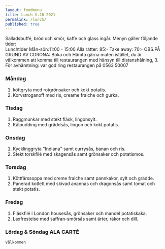 ```yaml
---
layout: foodmenu
title: Lunch V.20 2021
permalink: /lunch/
published: true
---
```

Salladsbuffé, bröd och smör, kaffe och glass ingår.
Menyn gäller följande tider:  
Lunchtider  Mån-sön:11:00 - 15:00
Alla rätter: 85:- Take away: 70:-
OBS.PÅ GRUND AV CORONA: Boka och Hämta gärna maten istället, du är välkommen att komma till restaurangen med hänsyn till distanshålning, 3. För avhämtning: var god ring restaurangen på 0563 50007
                                

### Måndag
1. köttgryta med rotgrönsaker och kokt potatis.
2. Korvstroganoff med ris, creame fraiche och gurka.

### Tisdag
1. Raggmunkar med stekt fläsk, lingonsylt.
2. Kålpudding med gräddsås, lingon och kokt potatis.

### Onsdag
1. Kycklinggryta "Indiana" samt currysås, banan och ris.
2. Stekt torskfilé med skagensås samt grönsaker och potatismos.

### Torsdag
1. Köttfärssoppa med creme fraiche samt pannkakor, sylt och grädde. 
2. Panerad kotlett med skivad anannas och dragonsås samt tomat och stekt potatis.

### Fredag  
1. Fläskfilé i London housesås, grönsaker och mandel potatiskaka.
2. Laxfrestelse med saffran-smörsås samt ärter, räkor och dill.


### Lördag & Söndag ALA CARTÈ

    Välkommen
    
       
    

   
    
   
     
